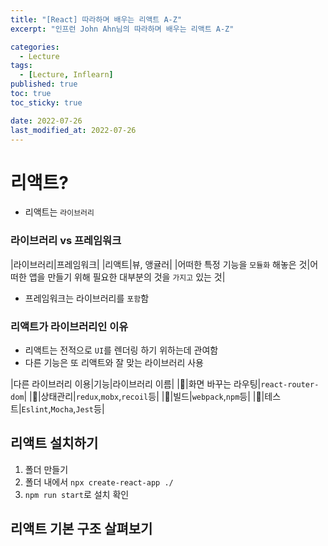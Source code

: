 ```yaml
---
title: "[React] 따라하며 배우는 리액트 A-Z"
excerpt: "인프런 John Ahn님의 따라하며 배우는 리액트 A-Z"

categories:
  - Lecture
tags:
  - [Lecture, Inflearn]
published: true
toc: true
toc_sticky: true

date: 2022-07-26
last_modified_at: 2022-07-26
---
```


# 리액트?

- 리액트는 `라이브러리`

### 라이브러리 vs 프레임워크

|라이브러리|프레임워크|
|리액트|뷰, 앵귤러|
|어떠한 특정 기능을 `모듈화` 해놓은 것|어떠한 앱을 만들기 위해 필요한 대부분의 것을 `가지고` 있는 것|

- 프레임워크는 라이브러리를 `포함`함

### 리액트가 라이브러리인 이유

- 리액트는 전적으로 `UI`를 렌더링 하기 위하는데 관여함
- 다른 기능은 또 리액트와 잘 맞는 라이브러리 사용

|다른 라이브러리 이용|기능|라이브러리 이름|
|📌|화면 바꾸는 라우팅|`react-router-dom`|
|📌|상태관리|`redux`,`mobx`,`recoil`등|
|📌|빌드|`webpack`,`npm`등|
|📌|테스트|`Eslint`,`Mocha`,`Jest`등|

## 리액트 설치하기

1. 폴더 만들기
2. 폴더 내에서 `npx create-react-app ./`
3. `npm run start`로 설치 확인

## 리액트 기본 구조 살펴보기
